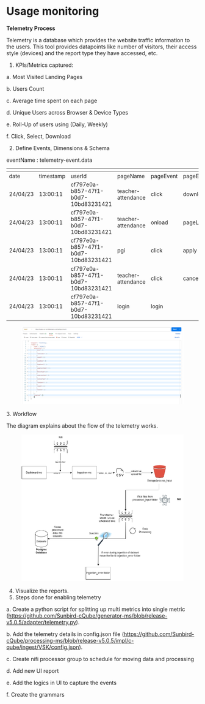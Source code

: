 # Usage monitoring

**Telemetry Process**

Telemetry is a database which provides the website traffic information to the users.  This tool provides datapoints like number of visitors, their access style (devices) and the report type they have accessed, etc.&#x20;

1. KPIs/Metrics captured:&#x20;

&#x20;            a. Most Visited Landing Pages

&#x20;            b. Users Count

&#x20;            c. Average time spent on each page

&#x20;            d. Unique Users across Browser & Device Types

&#x20;            e. Roll-Up of users using (Daily, Weekly)

&#x20;            f.  Click, Select, Download

2. Define Events, Dimensions & Schema

eventName : telemetry-event.data

<table data-header-hidden><thead><tr><th></th><th width="165"></th><th></th><th></th><th></th><th></th><th></th><th></th><th></th><th></th><th></th><th></th></tr></thead><tbody><tr><td>date</td><td>timestamp</td><td>userId</td><td>pageName</td><td>pageEvent</td><td>pageEventName</td><td>deviceType</td><td>userLocation</td><td>browserType</td><td>timeSpent</td><td>timeIn</td><td>timeOut</td></tr><tr><td>24/04/23</td><td>13:00:11</td><td>cf797e0a-b857-47f1-b0d7-10bd83231421</td><td>teacher-attendance</td><td>click</td><td>download</td><td>web</td><td>Bengaluru</td><td>chrome</td><td><br></td><td><br></td><td><br></td></tr><tr><td>24/04/23</td><td>13:00:11</td><td>cf797e0a-b857-47f1-b0d7-10bd83231421</td><td>teacher-attendance</td><td>onload</td><td>pageLoad</td><td>mobile</td><td>Bengaluru</td><td>firefox</td><td>3213</td><td>13:10:02</td><td>13:13:02</td></tr><tr><td>24/04/23</td><td>13:00:11</td><td>cf797e0a-b857-47f1-b0d7-10bd83231421</td><td>pgi</td><td>click</td><td>apply</td><td>web</td><td>Bengaluru</td><td>chrome</td><td><br></td><td><br></td><td><br></td></tr><tr><td>24/04/23</td><td>13:00:11</td><td>cf797e0a-b857-47f1-b0d7-10bd83231421</td><td>teacher-attendance</td><td>click</td><td>cancel</td><td>mobile</td><td>Bengaluru</td><td>chrome</td><td><br></td><td><br></td><td><br></td></tr><tr><td>24/04/23</td><td>13:00:11</td><td>cf797e0a-b857-47f1-b0d7-10bd83231421</td><td>login</td><td>login</td><td><br></td><td><br></td><td><br></td><td><br></td><td><br></td><td><br></td><td><br></td></tr></tbody></table>

<figure><img src="../.gitbook/assets/image (7).png" alt=""><figcaption></figcaption></figure>

3\. Workflow

&#x20;                The diagram explains about the flow of the telemetry works.&#x20;

<figure><img src="../.gitbook/assets/image (8).png" alt=""><figcaption></figcaption></figure>

4. Visualize the reports.
5. Steps done for enabling telemetry

&#x20;           a. Create a python script for splitting up multi metrics into single metric (https://github.com/Sunbird-cQube/generator-ms/blob/release-v5.0.5/adapter/telemetry.py).

&#x20;            b. Add the telemetry details in config.json file (https://github.com/Sunbird-cQube/processing-ms/blob/release-v5.0.5/impl/c-qube/ingest/VSK/config.json).

&#x20;            c. Create nifi processor group to schedule for moving data and processing

&#x20;            d. Add new UI report

&#x20;            e. Add the logics in UI to capture the events

&#x20;            f. Create the grammars&#x20;

